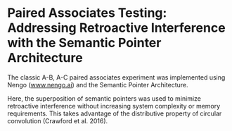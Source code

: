 # Paired Associates Testing: Addressing Retroactive Interference with the Semantic Pointer Architecture

The classic A-B, A-C paired associates experiment was implemented using Nengo (www.nengo.ai) and the Semantic Pointer Architecture. 

Here, the superposition of semantic pointers was used to minimize retroactive interference without increasing system complexity or memory requirements. This takes advantage of the distributive property of circular convolution (Crawford et al. 2016). 


